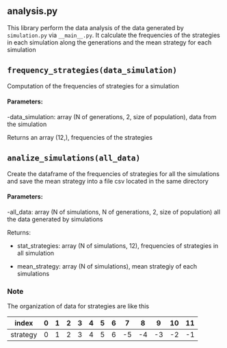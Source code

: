 ## analysis.py

This library perform the data analysis of the data generated by `simulation.py` via `__main__.py`. It calculate the frequencies of the strategies in each simulation along the generations and the mean strategy for each simulation

## `frequency_strategies(data_simulation)`

Computation of the frequencies of strategies for a simulation

#### Parameters:
	
-data_simulation: array (N of generations, 2, size of population), data from the simulation

Returns an array (12,), frequencies of the strategies


## `analize_simulations(all_data)`

Create the dataframe of the frequencies of strategies for all the simulations and save the mean strategy into a file csv located in the same directory

#### Parameters:
	
-all_data: array (N of simulations, N of generations, 2, size of population) all the data generated by simulations

Returns:
        
 + stat_strategies: array (N of simulations, 12), frequencies of strategies in all simulation
    
 + mean_strategy: array (N of simulations), mean strategiy of each simulations

### Note

The organization of data for strategies are like this

index|0|1|2|3|4|5|6|7|8|9|10|11
---|---|---|---|---|---|---|---|---|---|---|---|---
strategy|0|1|2|3|4|5|6|-5|-4|-3|-2|-1
